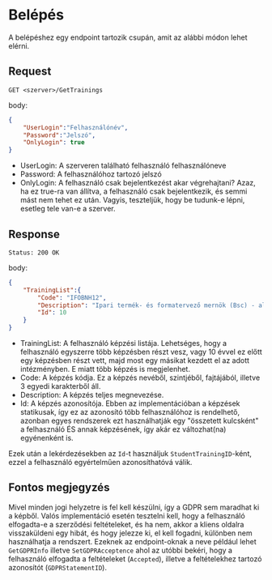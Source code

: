 # Belépés

A belépéshez egy endpoint tartozik csupán, amit az alábbi módon lehet elérni.

## Request

```http
GET <szerver>/GetTrainings
```

body:

```json
{
    "UserLogin":"Felhasználónév",
    "Password":"Jelszó",
    "OnlyLogin": true
}
```

- UserLogin: A szerveren található felhasználó felhasználóneve
- Password: A felhasználóhoz tartozó jelszó
- OnlyLogin: A felhasználó csak bejelentkezést akar végrehajtani? Azaz, ha ez true-ra van állítva, a felhasználó csak bejelentkezik, és semmi mást nem tehet ez után. Vagyis, teszteljük, hogy be tudunk-e lépni, esetleg tele van-e a szerver.

## Response

```http
Status: 200 OK
```

body:

```json
{
    "TrainingList":{
        "Code": "IFOBNH12",
        "Description": "Ipari termék- és formatervező mernök (Bsc) - alapképzés (BA/BSc/BProf)[Nappali]",
        "Id": 10
    }
}
```

- TrainingList: A felhasználó képzési listája. Lehetséges, hogy a felhasználó egyszerre több képzésben részt vesz, vagy 10 évvel ez előtt egy képzésben részt vett, majd most egy másikat kezdett el az adott intézményben. E miatt több képzés is megjelenhet.
- Code: A képzés kódja. Ez a képzés nevéből, szintjéből, fajtájából, illetve 3 egyedi karakterből áll.
- Description: A képzés teljes megnevezése.
- Id: A képzés azonosítója. Ebben az implementációban a képzések statikusak, így ez az azonosító több felhasználóhoz is rendelhető, azonban egyes rendszerek ezt használhatják egy "összetett kulcsként" a felhasználó ÉS annak képzésének, így akár ez változhat(na) egyénenként is.

Ezek után a lekérdezésekben az `Id`-t használjuk `StudentTrainingID`-ként, ezzel a felhasználó egyértelműen azonosíthatóvá válik.

## Fontos megjegyzés

Mivel minden jogi helyzetre is fel kell készülni, így a GDPR sem maradhat ki a képből. Valós implementáció esetén tesztelni kell, hogy a felhasználó elfogadta-e a szerződési feltételeket, és ha nem, akkor a kliens oldalra visszaküldeni egy hibát, és hogy jelezze ki, el kell fogadni, különben nem használhatja a rendszert. Ezeknek az endpoint-oknak a neve például lehet `GetGDPRInfo` illetve `SetGDPRAcceptence` ahol az utóbbi bekéri, hogy a felhasználó elfogadta a feltételeket (`Accepted`), illetve a feltételekhez tartozó azonosítót (`GDPRStatementID`).
